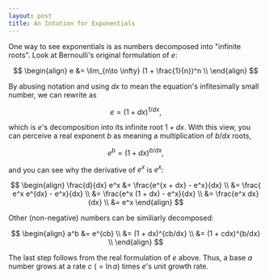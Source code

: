 ```yaml
---
layout: post
title: An Intution for Exponentials
---
```


One way to see exponentials is as numbers decomposed into "infinite roots".
Look at Bernoulli's original formulation of $e$:


$$
\begin{align}
e &= \lim_{n\to \infty} (1 + \frac{1}{n})^n \\
\end{align}
$$

By abusing notation and using $dx$ to mean the equation's infitesimally small
number, we can rewrite as

$$
e = (1 + dx)^{1/dx} ,
$$

which is $e$'s decomposition into its infinite root $1+dx$.  With this view, you
can perceive a real exponent $b$ as meaning a multiplication of $b/dx$ roots,

$$
e^b = (1 + dx)^{b/dx} ,
$$

and you can see why the derivative of $e^x$ is $e^x$:

$$
\begin{align}
\frac{d}{dx} e^x &= \frac{e^{x + dx} - e^x}{dx} \\
&= \frac{ e^x e^{dx} - e^x}{dx} \\
&= \frac{e^x (1 + dx) - e^x}{dx} \\
&= \frac{e^x dx}{dx} \\
&= e^x
\end{align}
$$

Other (non-negative) numbers can be similiarly decomposed:

$$
\begin{align}
a^b &= e^{cb} \\
    &= (1 + dx)^{cb/dx} \\
    &= (1 + cdx)^{b/dx} \\
\end{align}
$$

The last step follows from the real formulation of $e$ above.  Thus, a base
$a$ number grows at a rate $c$ ($= \ln a$) times $e$'s unit growth rate.

